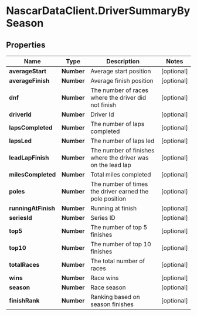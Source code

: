 # NascarDataClient.DriverSummaryBySeason

## Properties
Name | Type | Description | Notes
------------ | ------------- | ------------- | -------------
**averageStart** | **Number** | Average start position | [optional] 
**averageFinish** | **Number** | Average finish position | [optional] 
**dnf** | **Number** | The number of races where the driver did not finish | [optional] 
**driverId** | **Number** | Driver Id | [optional] 
**lapsCompleted** | **Number** | The number of laps completed | [optional] 
**lapsLed** | **Number** | The number of laps led | [optional] 
**leadLapFinish** | **Number** | The number of finishes where the driver was on the lead lap | [optional] 
**milesCompleted** | **Number** | Total miles completed | [optional] 
**poles** | **Number** | The number of times the driver earned the pole position | [optional] 
**runningAtFinish** | **Number** | Running at finish | [optional] 
**seriesId** | **Number** | Series ID | [optional] 
**top5** | **Number** | The number of top 5 finishes | [optional] 
**top10** | **Number** | The number of top 10 finishes | [optional] 
**totalRaces** | **Number** | The total number of races | [optional] 
**wins** | **Number** | Race wins | [optional] 
**season** | **Number** | Race season | [optional] 
**finishRank** | **Number** | Ranking based on season finishes | [optional] 
